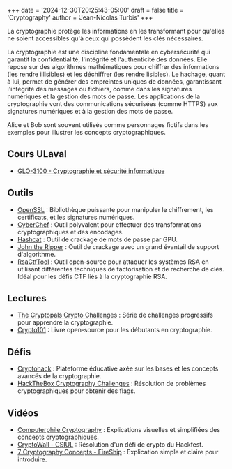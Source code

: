 +++
date = '2024-12-30T20:25:43-05:00'
draft = false
title = 'Cryptography'
author = 'Jean-Nicolas Turbis'
+++

La cryptographie protège les informations en les transformant pour qu'elles ne soient accessibles qu'à ceux qui possèdent les clés nécessaires.<!--more-->

La cryptographie est une discipline fondamentale en cybersécurité qui garantit la confidentialité, l'intégrité et l'authenticité des données. Elle repose sur des algorithmes mathématiques pour chiffrer des informations (les rendre illisibles) et les déchiffrer (les rendre lisibles). Le hachage, quant à lui, permet de générer des empreintes uniques de données, garantissant l'intégrité des messages ou fichiers, comme dans les signatures numériques et la gestion des mots de passe. Les applications de la cryptographie vont des communications sécurisées (comme HTTPS) aux signatures numériques et à la gestion des mots de passe.

Alice et Bob sont souvent utilisés comme personnages fictifs dans les exemples pour illustrer les concepts cryptographiques.

## Cours ULaval
- [GLO-3100 - Cryptographie et sécurité informatique](https://www.ulaval.ca/etudes/cours/glo-3100-cryptographie-et-securite-informatique)

## Outils
- [OpenSSL](https://openssl-library.org/) : Bibliothèque puissante pour manipuler le chiffrement, les certificats, et les signatures numériques.
- [CyberChef](https://gchq.github.io/CyberChef/) : Outil polyvalent pour effectuer des transformations cryptographiques et des encodages.
- [Hashcat](https://hashcat.net/hashcat/) : Outil de crackage de mots de passe par GPU.
- [John the Ripper](https://github.com/openwall/john) : Outil de crackage avec un grand évantail de support d'algorithme.
- [RsaCtfTool](https://github.com/RsaCtfTool/RsaCtfTool) : Outil open-source pour attaquer les systèmes RSA en utilisant différentes techniques de factorisation et de recherche de clés. Idéal pour les défis CTF liés à la cryptographie RSA.

## Lectures
- [The Cryptopals Crypto Challenges](https://cryptopals.com/) : Série de challenges progressifs pour apprendre la cryptographie.
- [Crypto101](https://www.crypto101.io/) : Livre open-source pour les débutants en cryptographie.

## Défis
- [Cryptohack](https://cryptohack.org/) : Plateforme éducative axée sur les bases et les concepts avancés de la cryptographie.
- [HackTheBox Cryptography Challenges](https://app.hackthebox.com/challenges?category=2&sort_type=asc) : Résolution de problèmes cryptographiques pour obtenir des flags.

## Vidéos
- [Computerphile Cryptography](https://www.youtube.com/playlist?list=PLt5AfwLFPxWLXe-ZqZyu0kSsaWd4FjXbj) : Explications visuelles et simplifiées des concepts cryptographiques.
- [CryptoWall - CSIUL](https://www.youtube.com/watch?v=7ho5Rx_SS6E) : Résolution d'un défi de crypto du Hackfest.
- [7 Cryptography Concepts - FireShip](https://www.youtube.com/watch?v=NuyzuNBFWxQ) : Explication simple et claire pour introduire.